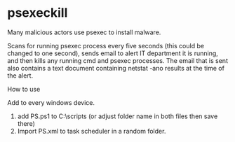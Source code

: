 # psexeckill

Many malicious actors use psexec to install malware.

Scans for running psexec process every five seconds (this could be changed to one second), sends email to alert IT department it is running, and then kills any running cmd and psexec processes. The email that is sent also contains a text document containing netstat -ano results at the time of the alert.

How to use

Add to every windows device.

1. add PS.ps1 to C:\scripts (or adjust folder name in both files then save there)
2. Import PS.xml to task scheduler in a random folder.
